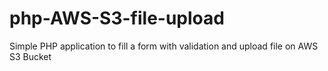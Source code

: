 # php-AWS-S3-file-upload
Simple PHP application to fill a form with validation and upload file on AWS S3 Bucket
